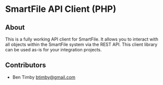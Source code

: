 SmartFile API Client (PHP)
=======

About
-----
This is a fully working API client for SmartFile. It allows you to interact with all objects within the SmartFile system via the REST API. This client library can be used as-is for your integration projects.


Contributors
------------
 * Ben Timby <btimby@gmail.com>
